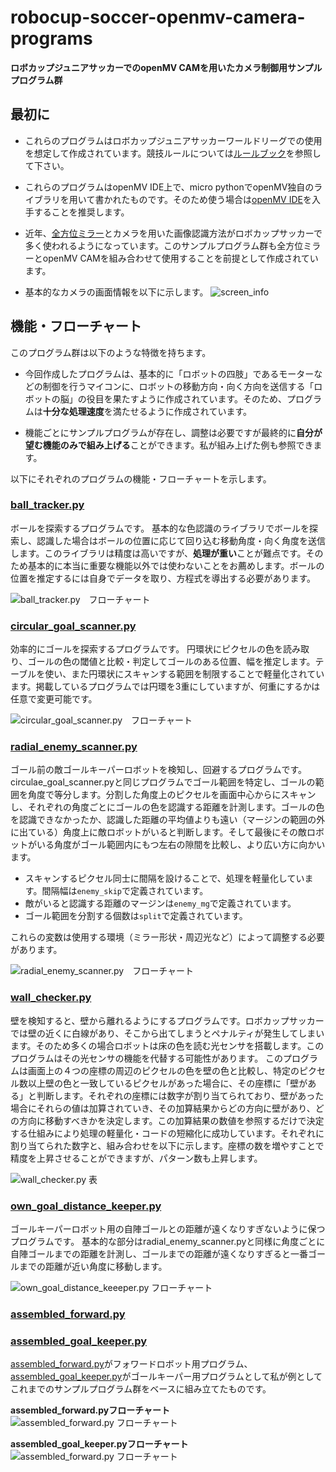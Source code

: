 # robocup-soccer-openmv-camera-programs
__ロボカップジュニアサッカーでのopenMV CAMを用いたカメラ制御用サンプルプログラム群__


## 最初に
- これらのプログラムはロボカップジュニアサッカーワールドリーグでの使用を想定して作成されています。競技ルールについては[ルールブック](https://drive.google.com/file/d/1nENPlAM84UK_o8h0x2WjepuD2egbmoI7/view)を参照して下さい。

- これらのプログラムはopenMV IDE上で、micro pythonでopenMV独自のライブラリを用いて書かれたものです。そのため使う場合は[openMV IDE](https://openmv.io/pages/download)を入手することを推奨します。

- 近年、[全方位ミラー](https://yunit.techblog.jp/archives/70016697.html)とカメラを用いた画像認識方法がロボカップサッカーで多く使われるようになっています。このサンプルプログラム群も全方位ミラーとopenMV CAMを組み合わせて使用することを前提として作成されています。

- 基本的なカメラの画面情報を以下に示します。
![screen_info](./screen_info.png)

## 機能・フローチャート
このプログラム群は以下のような特徴を持ちます。

- 今回作成したプログラムは、基本的に「ロボットの四肢」であるモーターなどの制御を行うマイコンに、ロボットの移動方向・向く方向を送信する「ロボットの脳」の役目を果たすように作成されています。そのため、プログラムは**十分な処理速度**を満たせるように作成されています。

- 機能ごとにサンプルプログラムが存在し、調整は必要ですが最終的に**自分が望む機能のみで組み上げる**ことができます。私が組み上げた例も参照できます。

以下にそれぞれのプログラムの機能・フローチャートを示します。
### [ball_tracker.py](https://github.com/Yohjustk/robocup-soccer-openmv-camera-programs/blob/master/ball_tracker.py)
ボールを探索するプログラムです。
基本的な色認識のライブラリでボールを探索し、認識した場合はボールの位置に応じて回り込む移動角度・向く角度を送信します。このライブラリは精度は高いですが、**処理が重い**ことが難点です。そのため基本的に本当に重要な機能以外では使わないことをお薦めします。ボールの位置を推定するには自身でデータを取り、方程式を導出する必要があります。

![ball_tracker.py　フローチャート](./ball_tracker_flowchart.png)

### [circular_goal_scanner.py](https://github.com/Yohjustk/robocup-soccer-openmv-camera-programs/blob/master/circular_goal_scanner.py)
効率的にゴールを探索するプログラムです。
円環状にピクセルの色を読み取り、ゴールの色の閾値と比較・判定してゴールのある位置、幅を推定します。テーブルを使い、また円環状にスキャンする範囲を制限することで軽量化されています。掲載しているプログラムでは円環を3重にしていますが、何重にするかは任意で変更可能です。

![circular_goal_scanner.py　フローチャート](./circular_goal_scanner_flowchart.png)

### [radial_enemy_scanner.py](https://github.com/Yohjustk/robocup-soccer-openmv-camera-programs/blob/master/radial_enemy_scanner.py)
ゴール前の敵ゴールキーパーロボットを検知し、回避するプログラムです。
circulae_goal_scanner.pyと同じプログラムでゴール範囲を特定し、ゴールの範囲を角度で等分します。分割した角度上のピクセルを画面中心からにスキャンし、それぞれの角度ごとにゴールの色を認識する距離を計測します。ゴールの色を認識できなかったか、認識した距離の平均値よりも遠い（マージンの範囲の外に出ている）角度上に敵ロボットがいると判断します。そして最後にその敵ロボットがいる角度がゴール範囲内にもつ左右の隙間を比較し、より広い方に向かいます。

- スキャンするピクセル同士に間隔を設けることで、処理を軽量化しています。間隔幅は`enemy_skip`で定義されています。
- 敵がいると認識する距離のマージンは`enemy_mg`で定義されています。
- ゴール範囲を分割する個数は`split`で定義されています。

これらの変数は使用する環境（ミラー形状・周辺光など）によって調整する必要があります。


![radial_enemy_scanner.py　フローチャート](./radial_enemy_scanner_flowchart.png)

### [wall_checker.py](https://github.com/Yohjustk/robocup-soccer-openmv-camera-programs/blob/master/wall_checker.py)
壁を検知すると、壁から離れるようにするプログラムです。ロボカップサッカーでは壁の近くに白線があり、そこから出てしまうとペナルティが発生してしまいます。そのため多くの場合ロボットは床の色を読む光センサを搭載します。このプログラムはその光センサの機能を代替する可能性があります。
このプログラムは画面上の４つの座標の周辺のピクセルの色を壁の色と比較し、特定のピクセル数以上壁の色と一致しているピクセルがあった場合に、その座標に「壁がある」と判断します。それぞれの座標には数字が割り当てられており、壁があった場合にそれらの値は加算されていき、その加算結果からどの方向に壁があり、どの方向に移動すべきかを決定します。この加算結果の数値を参照するだけで決定する仕組みにより処理の軽量化・コードの短縮化に成功しています。それぞれに割り当てられた数字と、組み合わせを以下に示します。座標の数を増やすことで精度を上昇させることができますが、パターン数も上昇します。

![wall_checker.py 表](./wall_checker_chart.png)

### [own_goal_distance_keeper.py](https://github.com/Yohjustk/robocup-soccer-openmv-camera-programs/blob/master/own_goal_distance_keeper.py)
ゴールキーパーロボット用の自陣ゴールとの距離が遠くなりすぎないように保つプログラムです。
基本的な部分はradial_enemy_scanner.pyと同様に角度ごとに自陣ゴールまでの距離を計測し、ゴールまでの距離が遠くなりすぎると一番ゴールまでの距離が近い角度に移動します。

![own_goal_distance_keeeper.py フローチャート](./own_goal_distance_keeper_flowchart.png)

### [assembled_forward.py](https://github.com/Yohjustk/robocup-soccer-openmv-camera-programs/blob/master/assembled_forward.py)
### [assembled_goal_keeper.py](https://github.com/Yohjustk/robocup-soccer-openmv-camera-programs/blob/master/assembled_goal_keeper.py)
[assembled_forward.py](https://github.com/Yohjustk/robocup-soccer-openmv-camera-programs/blob/master/assembled_forward.py)がフォワードロボット用プログラム、[assembled_goal_keeper.py]()がゴールキーパー用プログラムとして私が例としてこれまでのサンプルプログラム群をベースに組み立てたものです。

**assembled_forward.pyフローチャート**
![assembled_forward.py フローチャート](./assembled_forward_flowchart.png)

**assembled_goal_keeper.pyフローチャート**
![assembled_forward.py フローチャート](./assembled_forward_flowchart.png)